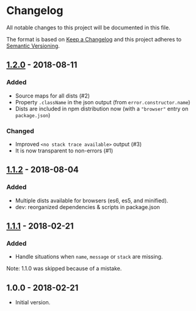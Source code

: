 # Changelog
All notable changes to this project will be documented in this file.

The format is based on [Keep a Changelog](http://keepachangelog.com/en/1.0.0/)
and this project adheres to [Semantic Versioning](http://semver.org/spec/v2.0.0.html).

<!-- ## [Unreleased] -->

## [1.2.0] - 2018-08-11
### Added
- Source maps for all dists (#2)
- Property `.className` in the json output (from `error.constructor.name`)
- Dists are included in npm distribution now (with a `"browser"` entry on `package.json`)

### Changed
- Improved `<no stack trace available>` output (#3)
- It is now transparent to non-errors (#1)

## [1.1.2] - 2018-08-04
### Added
- Multiple dists available for browsers (es6, es5, and minified).
- dev: reorganized dependencies & scripts in package.json

## [1.1.1] - 2018-02-21
### Added
- Handle situations when `name`, `message` or `stack` are missing.

Note: 1.1.0 was skipped because of a mistake.

## 1.0.0 - 2018-02-21

- Initial version.

[Unreleased]: https://github.com/papb/jsonify-error/compare/v1.2.0...HEAD
[1.2.0]: https://github.com/papb/jsonify-error/compare/v1.1.2...v1.2.0
[1.1.2]: https://github.com/papb/jsonify-error/compare/v1.1.1...v1.1.2
[1.1.1]: https://github.com/papb/jsonify-error/compare/v1.0.0...v1.1.1